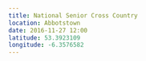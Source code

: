 ```yaml
---
title: National Senior Cross Country
location: Abbotstown
date: 2016-11-27 12:00
latitude: 53.3923109
longitude: -6.3576582
---
```

